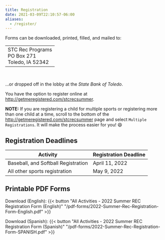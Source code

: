 ```yaml
---
title: Registration
date: 2021-03-09T22:10:57-06:00
aliases:
  - /register/
---
```


Forms can be downloaded, printed, filled, and mailed to:

<table>
  <tr><td> STC Rec Programs <br/> PO Box 271 <br/> Toledo, IA 52342 </td></tr>
</table><br/>

...or dropped off in the lobby at the _State Bank of Toledo_.

<!-- Online registration is also available at [http://getmeregistered.com/stcrec](http://getmeregistered.com/stcrec). /-->

You have the option to register online at http://getmeregistered.com/stcrecsummer.

**NOTE:** If you are registering a child for multiple sports or registering more than one child at a time, scroll to the bottom of the http://getmeregistered.com/stcrecsummer page and select `Multiple Registrations`.  It will make the process easier for you! :smile:

## Registration Deadlines

  | Activity | Registration Deadline |
  | --- | --- |
  | Baseball, and Softball Registration | April 11, 2022 |
  | All other sports registration | May 9, 2022 |

## Printable PDF Forms

  Download (English): {{< button "All Activities - 2022 Summer REC Registration Form (English)" "/pdf-forms/2022-Summer-Rec-Registration-Form-English.pdf" >}}

  Download (Spanish): {{< button "All Activities - 2022 Summer REC Registration Form (Spanish)" "/pdf-forms/2022-Summer-Rec-Registration-Form-SPANISH.pdf" >}}
